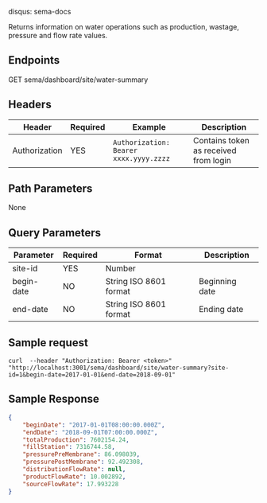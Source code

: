 disqus: sema-docs

Returns information on water operations such as production, wastage, pressure and flow rate values.

## Endpoints
<span class="status-macro aui-lozenge conf-macro output-inline get-method">GET</span> sema/dashboard/site/water-summary

## Headers
| Header | Required | Example | Description
| ------ | -------- | ------- | -----------
| Authorization | YES | `Authorization: Bearer xxxx.yyyy.zzzz` | Contains token as received from login

## Path Parameters
None

## Query Parameters
| Parameter | Required | Format	| Description
| --------- | -------- | ------ | -----------
| site-id | YES | Number
| begin-date | NO | String ISO 8601 format | Beginning date
| end-date | NO | String ISO 8601 format | Ending date 

## Sample request
```
curl  --header "Authorization: Bearer <token>" "http://localhost:3001/sema/dashboard/site/water-summary?site-id=1&begin-date=2017-01-01&end-date=2018-09-01"
```

## Sample Response
```json
{
    "beginDate": "2017-01-01T08:00:00.000Z",
    "endDate": "2018-09-01T07:00:00.000Z",
    "totalProduction": 7602154.24,
    "fillStation": 7316744.58,
    "pressurePreMembrane": 86.098039,
    "pressurePostMembrane": 92.492308,
    "distributionFlowRate": null,
    "productFlowRate": 10.002892,
    "sourceFlowRate": 17.993228
}
```